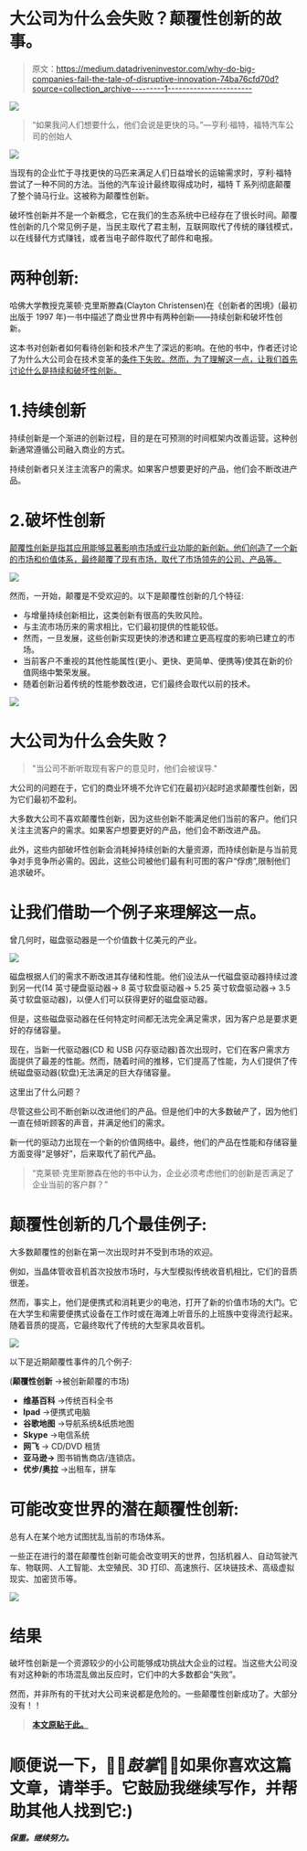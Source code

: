 # 大公司为什么会失败？颠覆性创新的故事。

> 原文：<https://medium.datadriveninvestor.com/why-do-big-companies-fail-the-tale-of-disruptive-innovation-74ba76cfd70d?source=collection_archive---------1----------------------->

![](img/59d08d4dc1a622c991c2d9231e24de75.png)

> “如果我问人们想要什么，他们会说是更快的马。”—亨利·福特，福特汽车公司的创始人

![](img/edab9e962cd25da5ecc4f28eecef0735.png)

当现有的企业忙于寻找更快的马匹来满足人们日益增长的运输需求时，亨利·福特尝试了一种不同的方法。当他的汽车设计最终取得成功时，福特 T 系列彻底颠覆了整个骑马行业。这被称为颠覆性创新。

破坏性创新并不是一个新概念，它在我们的生态系统中已经存在了很长时间。颠覆性创新的几个常见例子是，当民主取代了君主制，互联网取代了传统的赚钱模式，以在线替代方式赚钱，或者当电子邮件取代了邮件和电报。

# 两种创新:

哈佛大学教授克莱顿·克里斯滕森(Clayton Christensen)在《创新者的困境》(最初出版于 1997 年)一书中描述了商业世界中有两种创新——持续创新和破坏性创新。

这本书对创新者如何看待创新和技术产生了深远的影响。在他的书中，作者还讨论了为什么大公司会在技术变革的[条件下失败。然而，为了理解这一点，让我们首先讨论什么是持续和破坏性创新。](https://www.tradebrains.in/what-is-an-economic-moat-worth-investigating/)

# 1.**持续创新**

持续创新是一个渐进的创新过程，目的是在可预测的时间框架内改善运营。这种创新通常遵循公司融入商业的方式。

持续创新者只关注主流客户的需求。如果客户想要更好的产品，他们会不断改进产品。

# 2.破坏性创新

[颠覆性创新是指其应用能够显著影响市场或行业功能的新创新。他们创造了一个新的市场和价值体系，最终颠覆了现有市场，取代了市场领先的公司、产品等。](https://www.kritesh-abhishek.com/blog/tale-of-disruptive-innovation)

![](img/25945eb1f9fa69773da6a0e320d2e406.png)

然而，一开始，颠覆是不受欢迎的。以下是颠覆性创新的几个特征:

*   与增量持续创新相比，这类创新有很高的失败风险。
*   与主流市场历来的需求相比，它们最初提供的性能较低。
*   然而，一旦发展，这些创新实现更快的渗透和建立更高程度的影响已建立的市场。
*   当前客户不重视的其他性能属性(更小、更快、更简单、便携等)使其在新的价值网络中繁荣发展。
*   随着创新沿着传统的性能参数改进，它们最终会取代以前的技术。

![](img/a01876c157b4158836f4d43acdb6c2bc.png)

# 大公司为什么会失败？

> "当公司不断听取现有客户的意见时，他们会被误导."

大公司的问题在于，它们的商业环境不允许它们在最初兴起时追求颠覆性创新，因为它们最初不盈利。

大多数大公司不喜欢颠覆性创新，因为这些创新不能满足他们当前的客户。他们只关注主流客户的需求。如果客户想要更好的产品，他们会不断改进产品。

此外，这些内部破坏性创新会消耗掉持续创新的大量资源，而持续创新是与当前竞争对手竞争所必需的。因此，这些公司被他们最有利可图的客户“俘虏”,限制他们追求破坏。

# 让我们借助一个例子来理解这一点。

曾几何时，磁盘驱动器是一个价值数十亿美元的产业。

![](img/de5ddbb1bf9ac36780472d36d8d8f1e1.png)

磁盘根据人们的需求不断改进其存储和性能。他们设法从一代磁盘驱动器持续过渡到另一代(14 英寸硬盘驱动器→ 8 英寸软盘驱动器→ 5.25 英寸软盘驱动器→ 3.5 英寸软盘驱动器)，以便人们可以获得更好的磁盘驱动器。

但是，这些磁盘驱动器在任何特定时间都无法完全满足需求，因为客户总是要求更好的存储容量。

现在，当新一代驱动器(CD 和 USB 闪存驱动器)首次出现时，它们在客户需求方面提供了最差的性能。然而，随着时间的推移，它们提高了性能，为人们提供了传统磁盘驱动器(软盘)无法满足的巨大存储容量。

这里出了什么问题？

尽管这些公司不断创新以改进他们的产品。但是他们中的大多数破产了，因为他们一直在倾听顾客的声音，并满足他们的需求。

新一代的驱动力出现在一个新的价值网络中。最终，他们的产品在性能和存储容量方面变得“足够好”，后来取代了前代产品。

> “克莱顿·克里斯滕森在他的书中认为，企业必须考虑他们的创新是否满足了企业当前的客户群？”

# 颠覆性创新的几个最佳例子:

大多数颠覆性的创新在第一次出现时并不受到市场的欢迎。

例如，当晶体管收音机首次投放市场时，与大型模拟传统收音机相比，它们的音质很差。

然而，事实上，他们是便携式和消耗更少的电池，打开了新的价值市场的大门。它在大学生和需要便携式设备在工作时或在海滩上听音乐的上班族中变得流行起来。随着音质的提高，它最终取代了传统的大型家具收音机。

![](img/eecb223fbb3cacc4dd95836cf7320d67.png)

以下是近期颠覆性事件的几个例子:

(**颠覆性创新** →被创新颠覆的市场)

*   **维基百科** →传统百科全书
*   **Ipad** →便携式电脑
*   **谷歌地图** →导航系统&纸质地图
*   **Skype** →电信系统
*   **网飞** → CD/DVD 租赁
*   **亚马逊→** 图书销售商店/连锁店。
*   **优步/奥拉** →出租车，拼车

# 可能改变世界的潜在颠覆性创新:

总有人在某个地方试图扰乱当前的市场体系。

一些正在进行的潜在颠覆性创新可能会改变明天的世界，包括机器人、自动驾驶汽车、物联网、人工智能、太空殖民、3D 打印、高速旅行、区块链技术、高级虚拟现实、加密货币等。

![](img/279bd876c96f2aaf33068842ebe10242.png)

# 结果

破坏性创新是一个资源较少的小公司能够成功挑战大企业的过程。当这些大公司没有对这种新的市场混乱做出反应时，它们中的大多数都会“失败”。

然而，并非所有的干扰对大公司来说都是危险的。一些颠覆性创新成功了。大部分没有！！

> [**本文原贴于此。**](https://www.kritesh-abhishek.com/blog/tale-of-disruptive-innovation)

# 顺便说一下，👏🏻*鼓掌*👏🏻如果你喜欢这篇文章，请举手。它鼓励我继续写作，并帮助其他人找到它:)

***保重。继续努力。***